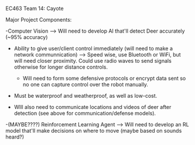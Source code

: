 EC463 Team 14: Cayote


Major Project Components:

-Computer Vision --> Will need to develop AI that'll detect Deer accurately (~95% accuracy)

- Ability to give user/client control immediately (will need to make a network communnication) --> Speed wise, use Bluetooth or WiFi, but will need closer proximity. Could use radio waves to send signals otherwise for longer distance controls. 

    - Will need to form some defensive protocols or encrypt data sent so no one can capture control over the robot manually.

- Must be waterproof and weatherproof, as well as low-cost.

- WIll also need to communicate locations and videos of deer after detection (see above for communication/defense models).

-(MAYBE????)  Reinforcement Learning Agent --> Will need to develop an RL model that'll make decisions on where to move (maybe based on sounds heard?)
